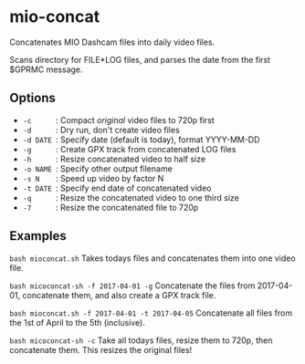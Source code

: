 # mio-concat
Concatenates MIO Dashcam files into daily video files.

Scans directory for FILE*LOG files, and parses the date from the first $GPRMC message.

## Options

* `-c      `: Compact *original* video files to 720p first
* `-d      `: Dry run, don't create video files
* `-d DATE `: Specify date (default is today), format YYYY-MM-DD
* `-g      `: Create GPX track from concatenated LOG files
* `-h      `: Resize concatenated video to half size
* `-o NAME `: Specify other output filename 
* `-s N    `: Speed up video by factor N
* `-t DATE `: Specify end date of concatenated video
* `-q      `: Resize the concatenated video to one third size
* `-7      `: Resize the concatenated file to 720p

## Examples

`bash mioconcat.sh`
Takes todays files and concatenates them into one video file.

`bash micoconcat-sh -f 2017-04-01 -g`
Concatenate the files from 2017-04-01, concatenate them, and also create a GPX track file.

`bash mioconcat.sh -f 2017-04-01 -t 2017-04-05`
Concatenate all files from the 1st of April to the 5th (inclusive).

`bash micoconcat-sh -c`
Take all todays files, resize them to 720p, then concatenate them. This resizes the original files!
